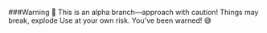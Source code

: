 ###Warning 🚨
This is an alpha branch—approach with caution!
Things may break, explode
Use at your own risk. You've been warned! 😅